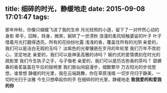 title: 细碎的时光，静缓地走
date: 2015-09-08 17:01:47
tags:
---
那年仲秋，你像只蝴蝶飞进了我的生命
月光轻照的小道，留下了一对怦然心动的身影
牵手，回眸，转身，微笑，婉转了一世清秋
浪漫的柔风轻触婆娑的叶子
叶子借着月光打磨得透亮，所有的花纷纷吐露 
浅浅的香，覆盖住所有的光阴
亲爱的，我们可以是洁白无瑕的玉吗？
淡紫色的光晕镶嵌在岁月的年轮里
我们万年不改初心，坚定地走
亲爱的，我们可以是神圣高雅的诗吗？
婉约式的爱情镌刻在时光的疏影里
我们今生执子之手，与子偕老
亲爱的，我们可以是历古弥香的茶吗？
碧螺春的香茗氤氲在午后的摇椅里
我们胜似闲庭漫步，细数繁华
万古阳光的步伐悠悠，谁曾想
静缓的时光里，我在云端跳舞，你在草原浅唱
一切岁月归于静美，一切时光归于淡雅
今生只想牵起你的手
在细碎的时光里，静缓地走
**致我爱的和爱我的你**
